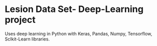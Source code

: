 # Lesion Data Set- Deep-Learning project
Uses deep learning in Python with Keras, Pandas, Numpy, Tensorflow, ScIkit-Learn libraries.
